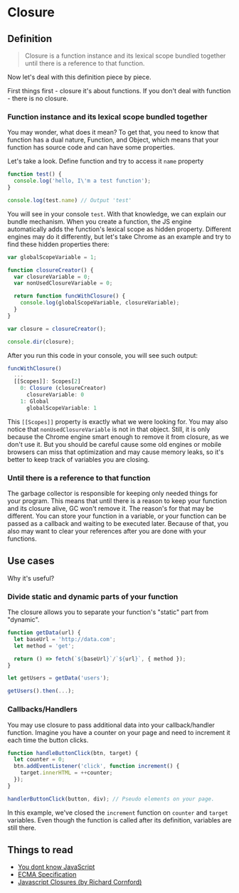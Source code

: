 # Closure
## Definition 
> Closure is a function instance and its lexical scope bundled together until there is a reference to that function.

Now let's deal with this definition piece by piece.

First things first - closure it's about functions. If you don't deal with function - there is no closure.

### Function instance and its lexical scope bundled together
You may wonder, what does it mean? To get that, you need to know that function has a dual nature, Function, and Object, which means that your function has source code and can have some properties.

Let's take a look. Define function and try to access it `name` property
```js
function test() {
  console.log('hello, I\'m a test function');
}

console.log(test.name) // Output 'test'
```
You will see in your console `test`.
With that knowledge, we can explain our bundle mechanism. When you create a function, the JS engine automatically adds the function's lexical scope as hidden property.
Different engines may do it differently, but let's take Chrome as an example and try to find these hidden properties there:
```js
var globalScopeVariable = 1;

function closureCreator() {
  var closureVariable = 0;
  var nonUsedClosureVariable = 0;

  return function funcWithClosure() {
    console.log(globalScopeVariable, closureVariable);
  }
}

var closure = closureCreator();

console.dir(closure);
```
After you run this code in your console, you will see such output:
```js
funcWithClosure()
  ...
  [[Scopes]]: Scopes[2]
    0: Closure (closureCreator)
      closureVariable: 0
    1: Global
      globalScopeVariable: 1
```
This `[[Scopes]]` property is exactly what we were looking for.
You may also notice that `nonUsedClosureVariable` is not in that object. Still, it is only because the Chrome engine smart enough to remove it from closure, as we don't use it. But you should be careful cause some old engines or mobile browsers can miss that optimization and may cause memory leaks, so it's better to keep track of variables you are closing.

### Until there is a reference to that function
The garbage collector is responsible for keeping only needed things for your program. This means that until there is a reason to keep your function and its closure alive, GC won't remove it.
The reason's for that may be different. You can store your function in a variable, or your function can be passed as a callback and waiting to be executed later. Because of that, you also may want to clear your references after you are done with your functions.
## Use cases
Why it's useful?

### Divide static and dynamic parts of your function
The closure allows you to separate your function's "static" part from "dynamic".

```js
function getData(url) {
  let baseUrl = 'http://data.com';
  let method = 'get';

  return () => fetch(`${baseUrl}`/`${url}`, { method });
}

let getUsers = getData('users');

getUsers().then(...);
```
### Callbacks/Handlers
You may use closure to pass additional data into your callback/handler function. Imagine you have a counter on your page and need to increment it each time the button clicks.

```js
function handleButtonClick(btn, target) {
  let counter = 0;
  btn.addEventListener('click', function increment() {
    target.innerHTML = ++counter;
  });
}

handlerButtonClick(button, div); // Pseudo elements on your page.
```
In this example, we've closed the `increment` function on `counter` and `target` variables. Even though the function is called after its definition, variables are still there.


## Things to read
- [You dont know JavaScript](https://github.com/getify/You-Dont-Know-JS/blob/2nd-ed/scope-closures/ch7.md)
- [ECMA Specification](https://tc39.es/ecma262/#sec-runtime-semantics-instantiateordinaryfunctionexpression)
- [Javascript Closures (by Richard Cornford)](http://jibbering.com/faq/notes/closures/)